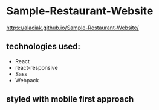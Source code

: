 # Sample-Restaurant-Website

https://alaciak.github.io/Sample-Restaurant-Website/

## technologies used:
* React
* react-responsive
* Sass
* Webpack

## styled with mobile first approach

